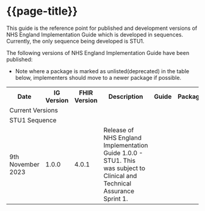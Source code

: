 # {{page-title}} 

This guide is the reference point for published and development versions of NHS England Implementation Guide which is developed in sequences. Currently, the only sequence being developed is STU1.

The following versions of NHS England Implementation Guide have been published:

- Note where a package is marked as unlisted(deprecated) in the table below, implementers should move to a newer package if possible.

<table class="assets">
<tr>
<th class="width05">Date</th>
<th class="width10">IG Version</th>
<th class="width05">FHIR Version</th>
<th class="width60">Description</th>
<th class="width10">Guide</th>
<th class="width10">Package</th>
</tr>
<tr>
<td colspan="6">Current Versions</td>
</tr>
<tr>
<td colspan="6">STU1 Sequence</td>
</tr>
<tr>
<td>9th November 2023</td>
<td>1.0.0</td>
<td>4.0.1</td>
<td>Release of NHS England Implementation Guide 1.0.0 - STU1. This was subject to Clinical and Technical Assurance Sprint 1.</td>
</tr>
</table>